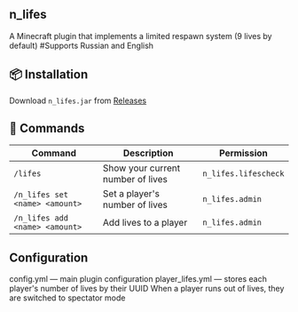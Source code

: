 ## n_lifes

A Minecraft plugin that implements a limited respawn system (9 lives by default)
#Supports Russian and English
## 📦 Installation
Download `n_lifes.jar` from [Releases](https://github.com/yourname/n_lifes/releases)

## 🧾 Commands
| Command                        | Description                       | Permission           |
| ------------------------------ | --------------------------------- | -------------------- |
| `/lifes`                       | Show your current number of lives | `n_lifes.lifescheck` |
| `/n_lifes set <name> <amount>` | Set a player's number of lives    | `n_lifes.admin`      |
| `/n_lifes add <name> <amount>` | Add lives to a player             | `n_lifes.admin`      |

## Configuration
config.yml — main plugin configuration
player_lifes.yml — stores each player's number of lives by their UUID
When a player runs out of lives, they are switched to spectator mode
